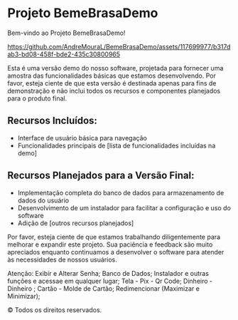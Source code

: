 # Projeto BemeBrasaDemo

Bem-vindo ao Projeto BemeBrasaDemo!



https://github.com/AndreMouraL/BemeBrasaDemo/assets/117699977/b317dab3-bd08-458f-bde2-435c30800965



Esta é uma versão demo do nosso software, projetada para fornecer uma amostra das funcionalidades básicas que estamos desenvolvendo. Por favor, esteja ciente de que esta versão é destinada apenas para fins de demonstração e não inclui todos os recursos e componentes planejados para o produto final.

## Recursos Incluídos:

- Interface de usuário básica para navegação
- Funcionalidades principais de [lista de funcionalidades incluídas na demo]

## Recursos Planejados para a Versão Final:

- Implementação completa do banco de dados para armazenamento de dados do usuário
- Desenvolvimento de um instalador para facilitar a configuração e uso do software
- Adição de [outros recursos planejados]

Por favor, esteja ciente de que estamos trabalhando diligentemente para melhorar e expandir este projeto. Sua paciência e feedback são muito apreciados enquanto continuamos a desenvolver o software para atender às necessidades de nossos usuários.

Atenção:
Exibir e 
Alterar Senha;
Banco de Dados;
Instalador e outras funçôes e acessae em qualquer lugar;
Tela - Pix - Qr Code; Dinheiro - Dinheiro ; Cartão - Molde de   Cartão; 
Redimencionar (Maximizar e Minimizar);

© Todos os direitos reservados.
